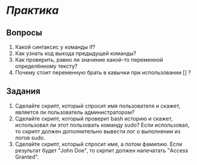 # *Практика*

## Вопросы

1. Какой синтаксис у команды if?
2. Как узнать код выхода предыдущей команды?
3. Как проверить, равно ли значение какой-то переменной определённому тексту?
4. Почему стоит переменную брать в кавычки при использовании [] ?

## Задания

1. Сделайте скрипт, который спросит имя пользователя и скажет, является ли пользователь администратором?
2. Сделайте скрипт, который проверит bash историю и скажет, использовал ли этот пользовать команду sudo? Если использовал, то скрипт должен дополнительно вывести лог о выполнении из логов sudo.
3. Сделайте скрипт, который спросит имя, а потом фамилию. Если результат будет "John Doe", то скрпит должен напечатать "Access Granted".